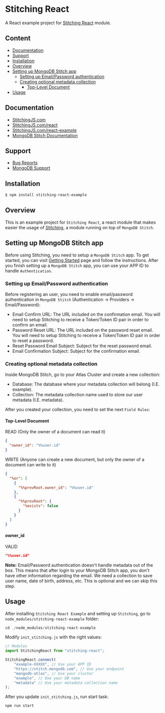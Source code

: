 # Stitching React
A React example project for [Stitching React](https://www.npmjs.com/package/stitching-react) module.

## Content

  - [Documentation](https://www.npmjs.com/package/stitching-react-example#documentation)
  - [Support](https://www.npmjs.com/package/stitching-react-example#support)
  - [Installation](https://www.npmjs.com/package/stitching-react-example#installation)
  - [Overview](https://www.npmjs.com/package/stitching-react-example#overview)
  - [Setting up MongoDB Stitch app](https://www.npmjs.com/package/stitching-react-example#setting-up-mongodb-stitch-app)
    - [Setting up Email/Password authentication](https://www.npmjs.com/package/stitching-react-example#setting-up-emailpassword-authentication)
    - [Creating optional metadata collection](https://www.npmjs.com/package/stitching-react-example#creating-optional-metadata-collection)
        - [Top-Level Document](https://www.npmjs.com/package/stitching-react-example#top-level-document)
  - [Usage](https://www.npmjs.com/package/stitching-react-example#usage)

## Documentation

- [StitchingJS.com](http://stitchingjs.com/)
- [StitchingJS.com/react](http://stitchingjs.com/react)
- [StitchingJS.com/react-example](http://stitchingjs.com/react-example)
- [MongoDB Stitch Documentation](https://docs.mongodb.com/stitch/)

## Support

  - [Bug Reports](https://github.com/waterkhair/stitching-react-example/issues/)
  - [MongoDB Support](https://docs.mongodb.org/manual/support/)

## Installation

```sh
$ npm install stitching-react-example
```

## Overview

This is an example project for `Stitching React`, a react module that makes easier the usage of [Stitching](https://www.npmjs.com/package/stitching-react#documentation), a module running on top of `MongoDB Stitch`.

## Setting up MongoDB Stitch app

Before using Stitching, you need to setup a `MongoDB Stitch` app. To get started, you can visit [Getting Started](https://docs.mongodb.com/stitch/getting-started/) page and follow the instructions. After you finish setting up a `MongoDB Stitch` app, you can use your APP ID to handle `Authentication`.

### Setting up Email/Password authentication

Before registering an user, you need to enable email/password authentication in `MongoDB Stitch` (Authentication -> Providers -> Email/Password):

* Email Confirm URL: The URL included on the confirmation email. You will need to setup Stitching to receive a Token/Token ID pair in order to confirm an email.
* Password Reset URL: The URL included on the password reset email. You will need to setup Stitching to receive a Token/Token ID pair in order to reset a password.
* Reset Password Email Subject: Subject for the reset password email.
* Email Confirmation Subject: Subject for the confirmation email.

### Creating optional metadata collection

Inside MongoDB Stitch, go to your Atlas Cluster and create a new collection:

* Database: The database where your metadata collection will belong (I.E. example).
* Collection: The metadata collection name used to store our user metadata (I.E. metadata).

After you created your collection, you need to set the next `Field Rules`:

#### Top-Level Document

READ (Only the owner of a document can read it)
```json
{
  "owner_id": "%%user.id"
}
```
WRITE (Anyone can create a new document, but only the owner of a document can write to it)
```json
{
  "%or": [
    {
      "%%prevRoot.owner_id": "%%user.id"
    },
    {
      "%%prevRoot": {
        "%exists": false
      }
    }
  ]
}
```

#### owner_id

VALID
```json
"%%user.id"
```

**Note:** Email/Password authentication doesn't handle metadata out of the box. This means that after login to your MongoDB Stitch app, you don't have other information regarding the email. We need a collection to save user name, date of birth, address, etc. This is optional and we can skip this step.

## Usage

After installing `Stitching React Example` and setting up `Stitching`, go to `node_modules/stitching-react-example` folder:

```js
cd ./node_modules/stitching-react-example
```

Modify `init_stitching.js` with the right values:

```js
// Modules
import StitchingReact from "stitching-react";

StitchingReact.connect(
    "example-XXXXX", // Use your APP ID
    "https://stitch.mongodb.com", // Use your endpoint
    "mongodb-atlas", // Use your cluster
    "example", // Use your DB name
    "metadata" // Use your metadata collection name
);
```

After you update `init_stitching.js`, run start task:

```js
npm run start
```
